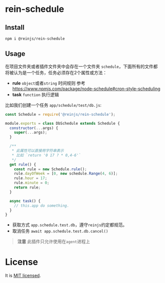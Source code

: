 # rein-schedule

## Install

```shell
npm i @reinjs/rein-schedule
```

## Usage

在项目文件夹或者插件文件夹中会存在一个文件夹 `schedule`，下面所有的文件都将被认为是一个任务，任务必须存在2个属性或方法：

- **rule** `object`或者`string` 时间规则 参考 https://www.npmjs.com/package/node-schedule#cron-style-scheduling
- **task** `function` 执行逻辑

比如我们创建一个任务 `app/schedule/test/db.js`:

```javascript
const Schedule = require('@reinjs/rein-schedule');

module.exports = class DbSchedule extends Schedule {
  constructor(...args) {
    super(...args);
  }

  /**
   * 此属性可以直接用字符串表示
   * 比如 `return '0 17 ? * 0,4-6'`
   */
  get rule() {
    const rule = new Schedule.rule();
    rule.dayOfWeek = [0, new schedule.Range(4, 6)];
    rule.hour = 17;
    rule.minute = 0;
    return rule;
  }

  async task() {
    // this.app do something.
  }
}
```

- 获取方式 `app.schedule.test.db`，遵守`reinjs`约定都规范。
- 取消任务 `await app.schedule.test.db.cancel()`

> **注意** 此插件只允许使用在`agent`进程上

# License

It is [MIT licensed](https://opensource.org/licenses/MIT).